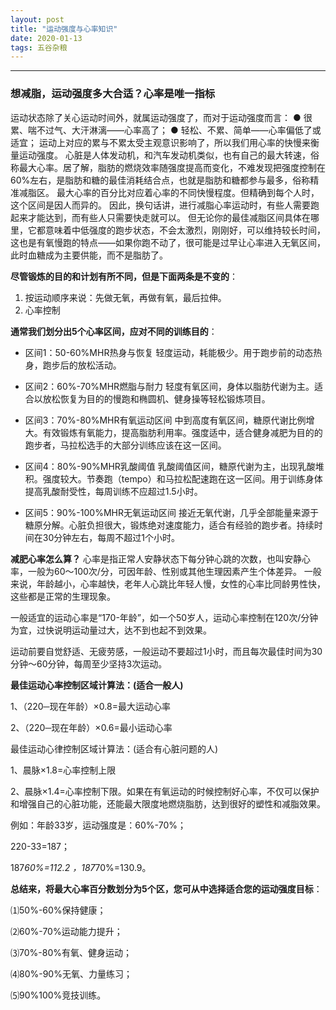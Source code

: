 ```yaml
---
layout: post
title: "运动强度与心率知识"
date: 2020-01-13 
tags: 五谷杂粮  
---
```


--------
### 想减脂，运动强度多大合适？心率是唯一指标

运动状态除了关心运动时间外，就属运动强度了，而对于运动强度而言：
● 很累、喘不过气、大汗淋漓——心率高了；
● 轻松、不累、简单——心率偏低了或适宜；
运动上对应的累与不累太受主观意识影响了，所以我们用心率的快慢来衡量运动强度。
心脏是人体发动机，和汽车发动机类似，也有自己的最大转速，俗称最大心率。居了解，脂肪的燃烧效率随强度提高而变化，不难发现把强度控制在60%左右，是脂肪和糖的最佳消耗结合点，也就是脂肪和糖都参与最多，俗称精准减脂区。
最大心率的百分比对应着心率的不同快慢程度。但精确到每个人时，这个区间是因人而异的。
因此，换句话讲，进行减脂心率运动时，有些人需要跑起来才能达到，而有些人只需要快走就可以。
但无论你的最佳减脂区间具体在哪里，它都意味着中低强度的跑步状态，不会太激烈，刚刚好，可以维持较长时间，这也是有氧慢跑的特点——如果你跑不动了，很可能是过早让心率进入无氧区间，此时血糖成为主要供能，而不是脂肪了。

**尽管锻炼的目的和计划有所不同，但是下面两条是不变的**：
1. 按运动顺序来说：先做无氧，再做有氧，最后拉伸。
2. 心率控制

**通常我们划分出5个心率区间，应对不同的训练目的**：
* 区间1：50-60%MHR热身与恢复
轻度运动，耗能极少。用于跑步前的动态热身，跑步后的放松活动。

* 区间2：60%-70%MHR燃脂与耐力
轻度有氧区间，身体以脂肪代谢为主。适合以放松恢复为目的的慢跑和椭圆机、健身操等轻松锻炼项目。

* 区间3：70%-80%MHR有氧运动区间
中到高度有氧区间，糖原代谢比例增大。有效锻炼有氧能力，提高脂肪利用率。强度适中，适合健身减肥为目的的跑步者，马拉松选手的大部分训练应该在这一区间。

* 区间4：80%-90%MHR乳酸阈值
乳酸阈值区间，糖原代谢为主，出现乳酸堆积。强度较大。节奏跑（tempo）和马拉松配速跑在这一区间。用于训练身体提高乳酸耐受性，每周训练不应超过1.5小时。

* 区间5：90%-100%MHR无氧运动区间
接近无氧代谢，几乎全部能量来源于糖原分解。心脏负担很大，锻炼绝对速度能力，适合有经验的跑步者。持续时间在30分钟左右，每周不超过1个小时。

**减肥心率怎么算？**
心率是指正常人安静状态下每分钟心跳的次数，也叫安静心率，一般为60～100次/分，可因年龄、性别或其他生理因素产生个体差异。
一般来说，年龄越小，心率越快，老年人心跳比年轻人慢，女性的心率比同龄男性快，这些都是正常的生理现象。

一般适宜的运动心率是“170-年龄”，如一个50岁人，运动心率控制在120次/分钟为宜，过快说明运动量过大，达不到也起不到效果。

运动前要自觉舒适、无疲劳感，一般运动不要超过1小时，而且每次最佳时间为30分钟～60分钟，每周至少坚持3次运动。

**最佳运动心率控制区域计算法：(适合一般人)**

1、（220─现在年龄）×0.8=最大运动心率

2、（220─现在年龄）×0.6=最小运动心率

最佳运动心律控制区域计算法：(适合有心脏问题的人)

1、晨脉×1.8=心率控制上限

2、晨脉×1.4=心率控制下限。如果在有氧运动的时候控制好心率，不仅可以保护和增强自己的心脏功能，还能最大限度地燃烧脂肪，达到很好的塑性和减脂效果。

例如：年龄33岁，运动强度是：60%-70%；

220-33=187；

187*60%=112.2 ，187*70%=130.9。

**总结来，将最大心率百分数划分为5个区，您可从中选择适合您的运动强度目标**：

⑴50%-60%保持健康；

⑵60%-70%运动能力提升；

⑶70%-80%有氧、健身运动；

⑷80%-90%无氧、力量练习；

⑸90%100%竞技训练。